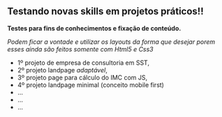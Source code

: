 ## Testando novas skills em projetos práticos!!
**Testes para fins de conhecimentos e fixação de conteúdo.**

*Podem ficar a vontade e utilizar os layouts da forma que desejar porem esses ainda são feitos somente com Html5 e Css3*

- 1º projeto de empresa de consultoria em SST,
- 2º projeto landpage *adaptável*,
- 3º projeto page para cálculo do IMC com JS,
- 4º projeto landpage minimal (conceito mobile first)
- ...
- ...
- ...
